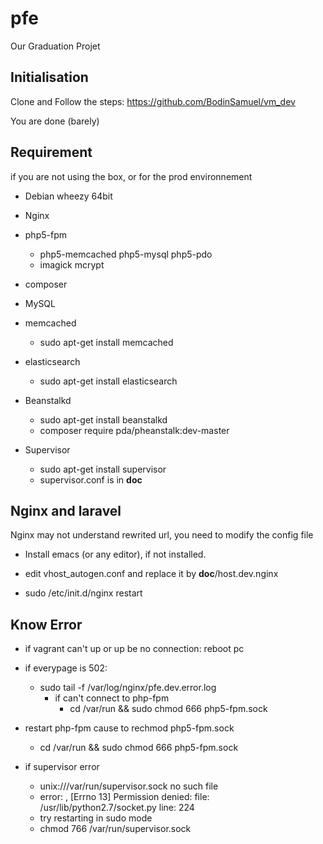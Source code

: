 pfe
===

Our Graduation Projet


Initialisation
--------------
Clone and Follow the steps: https://github.com/BodinSamuel/vm_dev

You are done (barely)

Requirement
-----------
if you are not using the box, or for the prod environnement

* Debian wheezy 64bit

* Nginx

* php5-fpm
  * php5-memcached php5-mysql php5-pdo
  * imagick mcrypt

* composer

* MySQL

* memcached
  * sudo apt-get install memcached

* elasticsearch
  * sudo apt-get install elasticsearch

* Beanstalkd
  * sudo apt-get install beanstalkd
  * composer require pda/pheanstalk:dev-master

* Supervisor
  * sudo apt-get install supervisor
  * supervisor.conf is in __doc__

Nginx and laravel
-----------------
Nginx may not understand rewrited url, you need to modify the config file

 * Install emacs (or any editor), if not installed.

 * edit vhost_autogen.conf and replace it by __doc__/host.dev.nginx

 * sudo /etc/init.d/nginx restart



Know Error
-----

- if vagrant can't up or up be no connection: reboot pc

- if everypage is 502:
    - sudo tail -f /var/log/nginx/pfe.dev.error.log
        - if can't connect to php-fpm
            - cd /var/run && sudo chmod 666 php5-fpm.sock

- restart php-fpm cause to rechmod php5-fpm.sock
  - cd /var/run && sudo chmod 666 php5-fpm.sock

- if supervisor error
  - unix:///var/run/supervisor.sock no such file
  - error: , [Errno 13] Permission denied: file: /usr/lib/python2.7/socket.py line: 224
   - try restarting in sudo mode
   - chmod 766 /var/run/supervisor.sock
